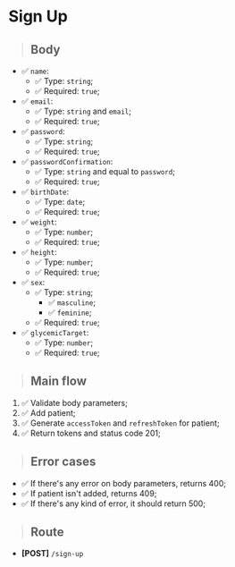 # Sign Up

> ## Body
- ✅ `name`:
  - ✅ Type: `string`;
  - ✅ Required: `true`;
- ✅ `email`:
  - ✅ Type: `string` and `email`;
  - ✅ Required: `true`;
- ✅ `password`:
  - ✅ Type: `string`;
  - ✅ Required: `true`;
- ✅ `passwordConfirmation`:
  - ✅ Type: `string` and equal to `password`;
  - ✅ Required: `true`;
- ✅ `birthDate`:
  - ✅ Type: `date`;
  - ✅ Required: `true`;
- ✅ `weight`:
  - ✅ Type: `number`;
  - ✅ Required: `true`;
- ✅ `height`:
  - ✅ Type: `number`;
  - ✅ Required: `true`;
- ✅ `sex`:
  - ✅ Type: `string`;
    - ✅ `masculine`;
    - ✅ `feminine`;
  - ✅ Required: `true`;
- ✅ `glycemicTarget`:
  - ✅ Type: `number`;
  - ✅ Required: `true`;

> ## Main flow
1. ✅ Validate body parameters;
2. ✅ Add patient;
3. ✅ Generate `accessToken` and `refreshToken` for patient;
4. ✅ Return tokens and status code 201;

> ## Error cases
- ✅ If there's any error on body parameters, returns 400;
- ✅ If patient isn't added, returns 409;
- ✅ If there's any kind of error, it should return 500;

> ## Route
- **[POST]** `/sign-up`